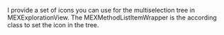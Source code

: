 I provide a set of icons you can use for the multiselection tree in MEXExplorationView. The MEXMethodListItemWrapper is the according class to set the icon in the tree.